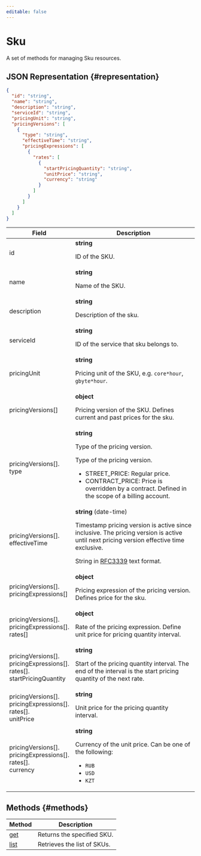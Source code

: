 ```yaml
---
editable: false
---
```


# Sku
A set of methods for managing Sku resources.
## JSON Representation {#representation}
```json 
{
  "id": "string",
  "name": "string",
  "description": "string",
  "serviceId": "string",
  "pricingUnit": "string",
  "pricingVersions": [
    {
      "type": "string",
      "effectiveTime": "string",
      "pricingExpressions": [
        {
          "rates": [
            {
              "startPricingQuantity": "string",
              "unitPrice": "string",
              "currency": "string"
            }
          ]
        }
      ]
    }
  ]
}
```
 
Field | Description
--- | ---
id | **string**<br><p>ID of the SKU.</p> 
name | **string**<br><p>Name of the SKU.</p> 
description | **string**<br><p>Description of the sku.</p> 
serviceId | **string**<br><p>ID of the service that sku belongs to.</p> 
pricingUnit | **string**<br><p>Pricing unit of the SKU, e.g. ``core*hour``, ``gbyte*hour``.</p> 
pricingVersions[] | **object**<br><p>Pricing version of the SKU. Defines current and past prices for the sku.</p> 
pricingVersions[].<br>type | **string**<br><p>Type of the pricing version.</p> <p>Type of the pricing version.</p> <ul> <li>STREET_PRICE: Regular price.</li> <li>CONTRACT_PRICE: Price is overridden by a contract. Defined in the scope of a billing account.</li> </ul> 
pricingVersions[].<br>effectiveTime | **string** (date-time)<br><p>Timestamp pricing version is active since inclusive. The pricing version is active until next pricing version effective time exclusive.</p> <p>String in <a href="https://www.ietf.org/rfc/rfc3339.txt">RFC3339</a> text format.</p> 
pricingVersions[].<br>pricingExpressions[] | **object**<br><p>Pricing expression of the pricing version. Defines price for the sku.</p> 
pricingVersions[].<br>pricingExpressions[].<br>rates[] | **object**<br><p>Rate of the pricing expression. Define unit price for pricing quantity interval.</p> 
pricingVersions[].<br>pricingExpressions[].<br>rates[].<br>startPricingQuantity | **string**<br><p>Start of the pricing quantity interval. The end of the interval is the start pricing quantity of the next rate.</p> 
pricingVersions[].<br>pricingExpressions[].<br>rates[].<br>unitPrice | **string**<br><p>Unit price for the pricing quantity interval.</p> 
pricingVersions[].<br>pricingExpressions[].<br>rates[].<br>currency | **string**<br><p>Currency of the unit price. Can be one of the following:</p> <ul> <li>``RUB``</li> <li>``USD``</li> <li>``KZT``</li> </ul> 

## Methods {#methods}
Method | Description
--- | ---
[get](get.md) | Returns the specified SKU.
[list](list.md) | Retrieves the list of SKUs.